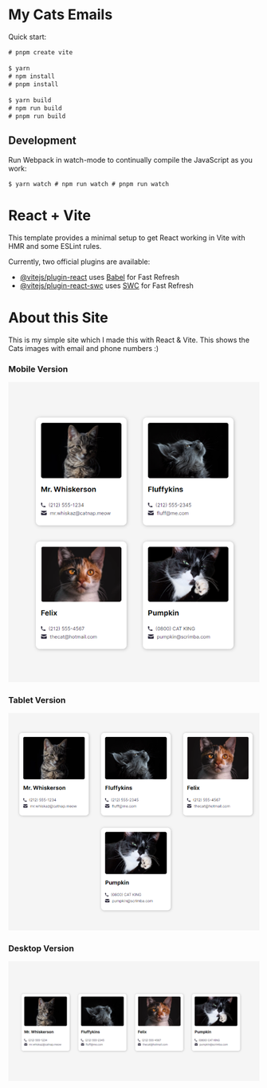 # My Cats Emails

Quick start:

```
# pnpm create vite

$ yarn
# npm install
# pnpm install

$ yarn build
# npm run build
# pnpm run build
```

## Development

Run Webpack in watch-mode to continually compile the JavaScript as you work:

```
$ yarn watch # npm run watch # pnpm run watch
```

# React + Vite

This template provides a minimal setup to get React working in Vite with HMR and some ESLint rules.

Currently, two official plugins are available:

- [@vitejs/plugin-react](https://github.com/vitejs/vite-plugin-react/blob/main/packages/plugin-react/README.md) uses [Babel](https://babeljs.io/) for Fast Refresh
- [@vitejs/plugin-react-swc](https://github.com/vitejs/vite-plugin-react-swc) uses [SWC](https://swc.rs/) for Fast Refresh

# About this Site

This is my simple site which I made this with React & Vite. This shows the Cats images with email and phone numbers :)

### Mobile Version

![Mobile Version Screenshot](Screenshot-1.png)

### Tablet Version

![Tablet Version Screenshot](Screenshot-2.png)

### Desktop Version

![Desktop Version Screenshot](Screenshot-3.png)
